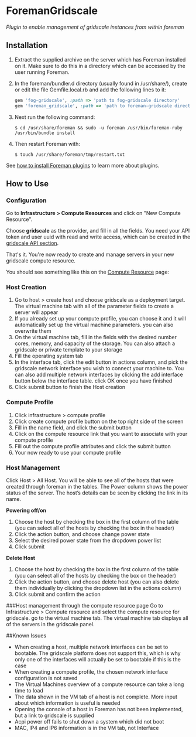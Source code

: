 # ForemanGridscale

*Plugin to enable management of gridscale instances from within foreman*

## Installation

1. Extract the supplied archive on the server which has Foreman installed on it. Make sure to do this in a directory which can be accessed by the user running Foreman.

2. In the foreman/bundler.d directory (usually found in /usr/share/), create or edit the file Gemfile.local.rb and add the following lines to it:

    ```ruby
    gem 'fog-gridscale', :path => 'path to fog-gridscale directory'
    gem 'foreman_gridscale', :path => 'path to foreman-gridscale directory'
    ```

3. Next run the following command: 

    ```
    $ cd /usr/share/foreman && sudo -u foreman /usr/bin/foreman-ruby /usr/bin/bundle install
    ```

4. Then restart Foreman with:
    ```
    $ touch /usr/share/foreman/tmp/restart.txt
    ```

See [how to install Foreman plugins](http://projects.theforeman.org/projects/foreman/wiki/How_to_Install_a_Plugin) to learn more about plugins.


## How to Use
### Configuration

Go to **Infrastructure > Compute Resources** and click on "New Compute Resource".

Choose **gridscale** as the provider, and fill in all the fields. You need your API token and user uuid with read and write access, which can be created in the [gridscale API section](https://my.gridscale.io/APIs/). 

That's it. You're now ready to create and manage servers in your new gridscale compute resource.

You should see something like this on the [Compute Resource](https://theforeman.org/manuals/1.19/index.html#5.2ComputeResources) page:

### Host Creation
1. Go to host > create host and choose gridscale as a deployment target. The virtual machine tab with all of the parameter fields to create a server will appear
2. If you already set up your compute profile, you can choose it and it will automatically set up the virtual machine parameters. you can also overwrite them
3. On the virtual machine tab, fill in the fields with the desired number cores, memory, and capacity of the storage. You can also attach a gridscale or private template to your storage
4. Fill the operating system tab
5. In the interface tab, click the edit button in actions column, and pick the gridscale network interface you wish to connect your machine to. You can also add multiple network interfaces by clicking the add interface button below the interface table. click OK once you have finished
6. Click submit button to finish the Host creation

### Compute Profile
1. Click infrastructure > compute profile
2. Click create compute profile button on the top right side of the screen
3. Fill in the name field, and click the submit button
4. Click on the compute resource link that you want to associate with your compute profile
5. Fill out the compute profile attributes and click the submit button
6. Your now ready to use your compute profile

### Host Management
Click Host > All Host. You will be able to see all of the hosts that were created through foreman in the tables. The Power column shows the power status of the server. The host’s details can be seen by clicking the link in its name.
    
**Powering off/on**
1. Choose the host by checking the box in the first column of the table (you can select all of the hosts by checking the box in the header)
2. Click the action button, and choose change power state
3. Select the desired power state from the dropdown power list
4. Click submit

**Delete Host**
1. Choose the host by checking the box in the first column of the table (you can select all of the hosts by checking the box on the header)
2. Click the action button, and choose delete host (you can also delete them individually by clicking the dropdown list in the actions column)
3. Click submit and confirm the action


###Host management through the compute resource page
Go to Infrastructure > Compute resource and select the compute resource for gridscale. go to the virtual machine tab. The virtual machine tab displays all of the servers in the gridscale panel.

##Known Issues
* When creating a host, multiple network interfaces can be set to bootable. The gridscale platform does not support this, which is why only one of the interfaces will actually be set to bootable if this is the case
* When creating a compute profile, the chosen network interface configuration is not saved
* The Virtual Machines overview of a compute resource can take a long time to load
* The data shown in the VM tab of a host is not complete. More input about which information is useful is needed
* Opening the console of a host in Foreman has not been implemented, but a link to gridscale is supplied
* Acpi power off fails to shut down a system which did not boot
* MAC, IP4 and IP6 information is in the VM tab, not Interface

